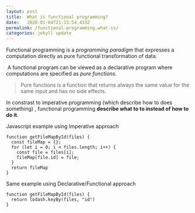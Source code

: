 ```yaml
---
layout: post
title:  What is functional programming?
date:   2020-01-04T21:15:54.433Z
permalink: /functional-programming.what-is/
categories: jekyll update
---
```

Functional programming is a *programming paradigm* that expresses a computation directly as pure functional transformation of data.

 A functional program can be viewed as a declarative program where computations are specified as *pure functions*.

> Pure functions is a function that returns always the same value for the same input and has no side effects.

In constrast to imperative programming (which describe how to does something) , functional programming **describe what to to instead of how to do it**.

Javascript example using Imperative approach

```
function getFileMapById(files) {
  const fileMap = {};
  for (let i = 0; i < files.length; i++) {
    const file = files[i];
    fileMap[file.id] = file;
  }
  return fileMap
}
```

Same example using Declarative/Functional approach

```
function getFileMapById(files) {
  return lodash.keyBy(files, "id")
}
```
